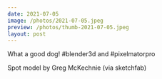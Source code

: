 ```yaml
---
date: 2021-07-05
image: /photos/2021-07-05.jpeg
preview: /photos/thumb-2021-07-05.jpeg
layout: post
---
```


What a good dog! #blender3d and #pixelmatorpro 

Spot model by Greg McKechnie (via sketchfab)
